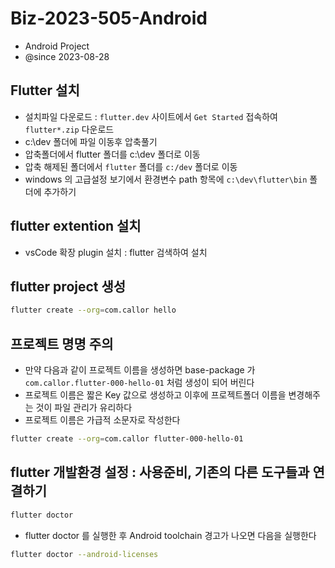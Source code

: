 # Biz-2023-505-Android

- Android Project
- @since 2023-08-28

## Flutter 설치

- 설치파일 다운로드 : `flutter.dev` 사이트에서 `Get Started` 접속하여 `flutter*.zip` 다운로드
- c:\dev 폴더에 파일 이동후 압축풀기
- 압축폴더에서 flutter 폴더를 c:\dev 폴더로 이동
- 압축 해제된 폴더에서 `flutter` 폴더를 `c:/dev` 폴더로 이동
- windows 의 고급설정 보기에서 환경변수 path 항목에 `c:\dev\flutter\bin` 폴더에 추가하기

## flutter extention 설치

- vsCode 확장 plugin 설치 : flutter 검색하여 설치

## flutter project 생성

```bash
flutter create --org=com.callor hello

```

## 프로젝트 명명 주의

- 만약 다음과 같이 프로젝트 이름을 생성하면 base-package 가 `com.callor.flutter-000-hello-01` 처럼 생성이 되어 버린다
- 프로젝트 이름은 짧은 Key 값으로 생성하고 이후에 프로젝트폴더 이름을 변경해주는 것이 파일 관리가 유리하다
- 프로젝트 이름은 가급적 소문자로 작성한다

```bash
flutter create --org=com.callor flutter-000-hello-01

```

## flutter 개발환경 설정 : 사용준비, 기존의 다른 도구들과 연결하기

```bash
flutter doctor
```

- flutter doctor 를 실행한 후 Android toolchain 경고가 나오면 다음을 실행한다

```bash
flutter doctor --android-licenses
```
